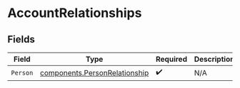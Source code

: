# AccountRelationships


## Fields

| Field                                                                          | Type                                                                           | Required                                                                       | Description                                                                    |
| ------------------------------------------------------------------------------ | ------------------------------------------------------------------------------ | ------------------------------------------------------------------------------ | ------------------------------------------------------------------------------ |
| `Person`                                                                       | [components.PersonRelationship](../../models/components/personrelationship.md) | :heavy_check_mark:                                                             | N/A                                                                            |